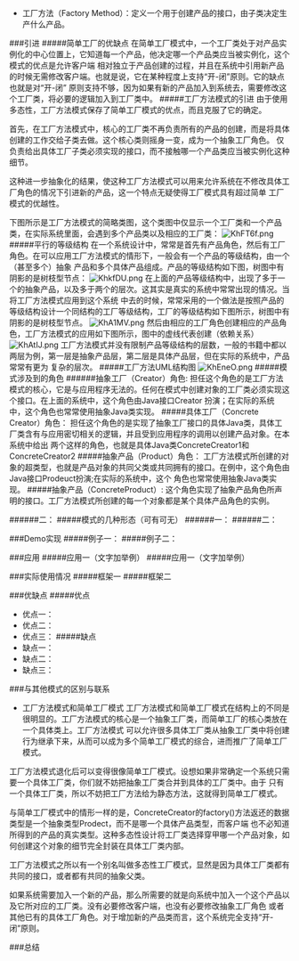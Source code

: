 - 工厂方法（Factory Method）：定义一个用于创建产品的接口，由子类决定生产什么产品。

###引进
#####简单工厂的优缺点
在简单工厂模式中，一个工厂类处于对产品实例化的中心位置上，它知道每一个产品，他决定哪一个产品类应当被实例化，这个模式的优点是允许客户端
相对独立于产品创建的过程，并且在系统中引用新产品的时候无需修改客户端。也就是说，它在某种程度上支持“开-闭”原则。它的缺点也就是对“开-闭”
原则支持不够，因为如果有新的产品加入到系统去，需要修改这个工厂类，将必要的逻辑加入到工厂类中。
#####工厂方法模式的引进
由于使用多态性，工厂方法模式保存了简单工厂模式的优点，而且克服了它的确定。

首先，在工厂方法模式中，核心的工厂类不再负责所有的产品的创建，而是将具体创建的工作交给子类去做。这个核心类则摇身一变，成为一个抽象工厂角色。
仅负责给出具体工厂子类必须实现的接口，而不接触哪一个产品类应当被实例化这种细节。

这种进一步抽象化的结果，使这种工厂方法模式可以用来允许系统在不修改具体工厂角色的情况下引进新的产品，这一个特点无疑使得工厂模式具有超过简单
工厂模式的优越性。

下图所示是工厂方法模式的简略类图，这个类图中仅显示一个工厂类和一个产品类，在实际系统里面，会遇到多个产品类以及相应的工厂类：
![KhFT6f.png](https://s2.ax1x.com/2019/10/30/KhFT6f.png)
#####平行的等级结构
在一个系统设计中，常常是首先有产品角色，然后有工厂角色。在可以应用工厂方法模式的情形下，一般会有一个产品的等级结构，由一个（甚至多个）抽象
产品和多个具体产品组成。产品的等级结构如下图，树图中有阴影的是树枝型节点：
![KhkfDU.png](https://s2.ax1x.com/2019/10/30/KhkfDU.png)
在上面的产品等级结构中，出现了多于一个的抽象产品，以及多于两个的层次。这其实是真实的系统中常常出现的情况。当将工厂方法模式应用到这个系统
中去的时候，常常采用的一个做法是按照产品的等级结构设计一个同结构的工厂等级结构，工厂的等级结构如下图所示，树图中有阴影的是树枝型节点。
![KhA1MV.png](https://s2.ax1x.com/2019/10/30/KhA1MV.png)
然后由相应的工厂角色创建相应的产品角色，工厂方法模式的应用如下图所示，图中的虚线代表创建（依赖关系）
![KhAtIJ.png](https://s2.ax1x.com/2019/10/30/KhAtIJ.png)
工厂方法模式并没有限制产品等级结构的层数，一般的书籍中都以两层为例，第一层是抽象产品层，第二层是具体产品层，但在实际的系统中，产品常常有更为
复杂的层次。
#####工厂方法UML结构图
![KhEneO.png](https://s2.ax1x.com/2019/10/30/KhEneO.png)
#####模式涉及到的角色
######抽象工厂（Creator）角色:
担任这个角色的是工厂方法模式的核心，它是与应用程序无法的。任何在模式中创建对象的工厂类必须实现这个接口。在上面的系统中，这个角色由Java接口Creator
扮演；在实际的系统中，这个角色也常常使用抽象Java类实现。
#####具体工厂（Concrete Creator）角色：
担任这个角色的是实现了抽象工厂接口的具体Java类，具体工厂类含有与应用密切相关的逻辑，并且受到应用程序的调用以创建产品对象。在本系统中给出
两个这样的角色，也就是具体Java类ConcreteCreator1和ConcreteCreator2
#####抽象产品（Product）角色：
工厂方法模式所创建的对象的超类型，也就是产品对象的共同父类或共同拥有的接口。在例中，这个角色由Java接口Prodeuct扮演;在实际的系统中，这个
角色也常常使用抽象Java类实现。
#####抽象产品（ConcreteProduct）:
这个角色实现了抽象产品角色所声明的接口。工厂方法模式所创建的每一个对象都是某个具体产品角色的实例。

######二：
#####模式的几种形态（可有可无）
######一：
######二：

###Demo实现
#####例子一：
#####例子二：

###应用
#####应用一（文字加举例）
#####应用一（文字加举例）

###实际使用情况
#####框架一
#####框架二

###优缺点
#####优点
- 优点一：
- 优点二：
- 优点三：
#####缺点
- 缺点一：
- 缺点二：
- 缺点三：

###与其他模式的区别与联系

- 工厂方法模式和简单工厂模式
工厂方法模式和简单工厂模式在结构上的不同是很明显的。工厂方法模式的核心是一个抽象工厂类，而简单工厂的核心类放在一个具体类上。工厂方法模式
可以允许很多具体工厂类从抽象工厂类中将创建行为继承下来，从而可以成为多个简单工厂模式的综合，进而推广了简单工厂模式。

工厂方法模式退化后可以变得很像简单工厂模式。设想如果非常确定一个系统只需要一个具体工厂类，你们就不妨把抽象工厂类合并到具体的工厂类中。由于
只有一个具体工厂类，所以不妨把工厂方法给为静态方法，这就得到简单工厂模式。

与简单工厂模式中的情形一样的是，ConcreteCreator的factory()方法返还的数据类型是一个抽象类型Prodect，而不是哪一个具体产品类型，而客户端
也不必知道所得到的产品的真实类型。这种多态性设计将工厂类选择穿甲哪一个产品对象，如何创建这个对象的细节完全封装在具体工厂类内部。

工厂方法模式之所以有一个别名叫做多态性工厂模式，显然是因为具体工厂类都有共同的接口，或者都有共同的抽象父类。

如果系统需要加入一个新的产品，那么所需要的就是向系统中加入一个这个产品以及它所对应的工厂类。没有必要修改客户端，也没有必要修改抽象工厂角色
或者其他已有的具体工厂角色。对于增加新的产品类而言，这个系统完全支持“开-闭”原则。


###总结






























